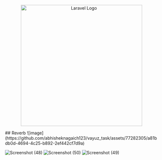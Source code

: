 <p align="center"><a href="https://laravel.com" target="_blank"><img src="https://raw.githubusercontent.com/laravel/art/master/logo-lockup/5%20SVG/2%20CMYK/1%20Full%20Color/laravel-logolockup-cmyk-red.svg" width="400" alt="Laravel Logo"></a></p>
## Reverb 
![image](https://github.com/abhisheknagaich123/vayuz_task/assets/77282305/a81bdb0d-4694-4c25-b892-2ef442cf7d9a)

![Screenshot (48)](https://github.com/abhisheknagaich123/vayuz_task/assets/77282305/932bf5a1-4023-4bc9-a7b1-438d4de667de)
![Screenshot (50)](https://github.com/abhisheknagaich123/vayuz_task/assets/77282305/f0371f58-d04a-4b24-a471-74aa16e5cc04)
![Screenshot (49)](https://github.com/abhisheknagaich123/vayuz_task/assets/77282305/ada4c438-6492-4cda-a5f3-dcaf0c963a2c)
